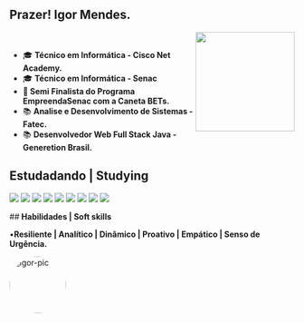 




 ## Prazer! Igor Mendes. 
 <img align="right" height="175em" src="https://github-readme-stats.vercel.app/api?username=DwIgor&show_icons=true&theme=midnight-purple&include_all_commits=true&count_private=true"/>
  <div style="display: inline_block"><br>
 
- 🎓  <b>Técnico em Informática - Cisco Net Academy.</b>
- 🎓   <b>Técnico em Informática - Senac 
- :3rd_place_medal: Semi Finalista do Programa EmpreendaSenac com a Caneta BETs.</b>
- 📚  <b> Analise e Desenvolvimento de Sistemas - Fatec.</b>
- 📚   <b>Desenvolvedor Web Full Stack Java - Generetion Brasil.</b>
 
 
## Estudadando | Studying 
<div>
  <a href = "https://www.oracle.com/java/technologies/javase-documentation.html"><img src="https://img.shields.io/badge/Java-ED8B00?style=for-the-badge&logo=java&logoColor=white" target="_blank"></a>
  <a href="https://docs.spring.io/spring-framework/docs/current/reference/html/" target="_blank"><img src="https://img.shields.io/badge/Spring-6DB33F?style=for-the-badge&logo=spring&logoColor=white" target="_blank"></a> 
    <a href="https://dev.mysql.com/doc/" target="_blank"><img src="https://img.shields.io/badge/MySQL-00000F?style=for-the-badge&logo=mysql&logoColor=white" target="_blank"></a> 
    <a href="https://devcenter.heroku.com/categories/reference" target="_blank"><img src="https://img.shields.io/badge/Heroku-430098?style=for-the-badge&logo=heroku&logoColor=white" target="_blank"></a>
  <a href="https://getbootstrap.com.br/docs/4.1/getting-started/introduction/" target="_blank"><img src="https://img.shields.io/badge/Bootstrap-563D7C?style=for-the-badge&logo=bootstrap&logoColor=white" target="_blank"></a>
 <a href="https://angular.io" target="_blank"><img src="https://img.shields.io/badge/Angular-DD0031?style=for-the-badge&logo=angular&logoColor=white" target="_blank"></a>
   <a href="https://developer.mozilla.org/pt-BR/docs/Web/JavaScript" target="_blank"><img src="https://img.shields.io/badge/JavaScript-F7DF1E?style=for-the-badge&logo=javascript&logoColor=black" target="_blank"></a>  
  <a href="https://developer.mozilla.org/pt-BR/docs/Web/HTML/Element" target="_blank"><img src="https://img.shields.io/badge/HTML5-E34F26?style=for-the-badge&logo=html5&logoColor=white" target="_blank"></a> 
  <a href="https://developer.mozilla.org/pt-BR/docs/Web/CSS" target="_blank"><img src="https://img.shields.io/badge/CSS3-1572B6?style=for-the-badge&logo=css3&logoColor=white" target="_blank"></a> 
 

  </div>
  
##<b> Habilidades | Soft skills</b>
  
•<b>Resiliente | Analítico | Dinâmico | Proativo | Empático | Senso de Urgência.</b>

<img align="left" alt="igor-pic" height="100" style="border-radius:50px;" src="https://user-images.githubusercontent.com/89522757/154803923-d5cbb0a7-a1c2-4afc-8465-77addeefd1ec.gif">

  

  
